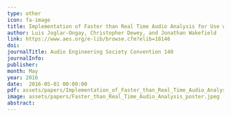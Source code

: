 ```yaml
---
type: other
icon: fa-image
title: Implementation of Faster than Real Time Audio Analysis for Use with Web Audio API An FFT Case Study
author: Luis Joglar-Ongay, Christopher Dewey, and Jonathan Wakefield
link: https://www.aes.org/e-lib/browse.cfm?elib=18146
doi: 
journalTitle: Audio Engineering Society Convention 140
journalInfo: 
publisher: 
month: May
year: 2016
date:  2016-05-01 00:00:00
pdf: assets/papers/Implementation_of_Faster_than_Real_Time_Audio_Analysis_for_use_with_Web_Audio_API.pdf
image: assets/papers/Faster_than_Real_Time_Audio_Analysis_poster.jpeg
abstract: 
---
```

